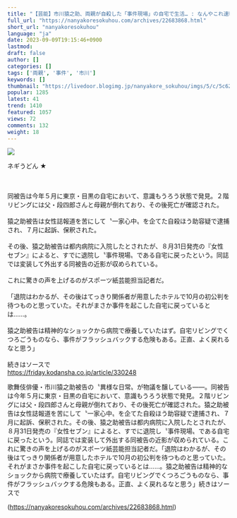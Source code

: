 ```yaml
---
title: "【芸能】市川猿之助、両親が自殺した「事件現場」の自宅で生活… : なんやこれ速報"
full_url: "https://nanyakoresokuhou.com/archives/22683868.html"
short_url: "nanyakoresokuhou"
language: "ja"
date: 2023-09-09T19:15:46+0900
lastmod: 
draft: false
author: []
categories: []
tags: ['両親', '事件', '市川']
keywords: []
thumbnail: "https://livedoor.blogimg.jp/nanyakore_sokuhou/imgs/5/c/5c6278e2-s.png"
popular: 1285
latest: 41
trend: 1410
featured: 1057
views: 72
comments: 132
weight: 18
---
```


![](https://livedoor.blogimg.jp/nanyakore_sokuhou/imgs/5/c/5c6278e2-s.png)

<div><p class='ui-sortable-handle'>ネギうどん ★ </p><br> <br> 同被告は今年５月に東京・目黒の自宅において、意識もうろう状態で発見。２階リビングには父・段四郎さんと母親が倒れており、その後死亡が確認された。 <br> <br> 猿之助被告は女性誌報道を苦にして〝一家心中〟を企てた自殺ほう助容疑で逮捕され、７月に起訴、保釈された。 <br> <br> その後、猿之助被告は都内病院に入院したとされたが、８月31日発売の『女性セブン』によると、すでに退院し〝事件現場〟である自宅に戻ったという。同誌では変装して外出する同被告の近影が収められている。 <br> <br> これに驚きの声を上げるのがスポーツ紙芸能担当記者だ。 <br> <br> 「退院はわかるが、その後はてっきり関係者が用意したホテルで10月の初公判を待つものと思っていた。それがまさか事件を起こした自宅に戻っているとは……。 <br> <br> 猿之助被告は精神的なショックから病院で療養していたはず。自宅リビングでくつろごうものなら、事件がフラッシュバックする危険もある。正直、よく戻れるなと思う」 <br> <br> 続きはソースで <br><a href='https://friday.kodansha.co.jp/article/330248' target='_blank'>https://friday.kodansha.co.jp/article/330248</a> <p>歌舞伎俳優・市川猿之助被告の〝異様な日常〟が物議を醸している――。同被告は今年５月に東京・目黒の自宅において、意識もうろう状態で発見。２階リビングには父・段四郎さんと母親が倒れており、その後死亡が確認された。猿之助被告は女性誌報道を苦にして〝一家心中〟を企てた自殺ほう助容疑で逮捕され、７月に起訴、保釈された。その後、猿之助被告は都内病院に入院したとされたが、８月31日発売の『女性セブン』によると、すでに退院し〝事件現場〟である自宅に戻ったという。同誌では変装して外出する同被告の近影が収められている。これに驚きの声を上げるのがスポーツ紙芸能担当記者だ。「退院はわかるが、その後はてっきり関係者が用意したホテルで10月の初公判を待つものと思っていた。それがまさか事件を起こした自宅に戻っているとは……。猿之助被告は精神的なショックから病院で療養していたはず。自宅リビングでくつろごうものなら、事件がフラッシュバックする危険もある。正直、よく戻れるなと思う」続きはソースで</p></div>

(https://nanyakoresokuhou.com/archives/22683868.html)
